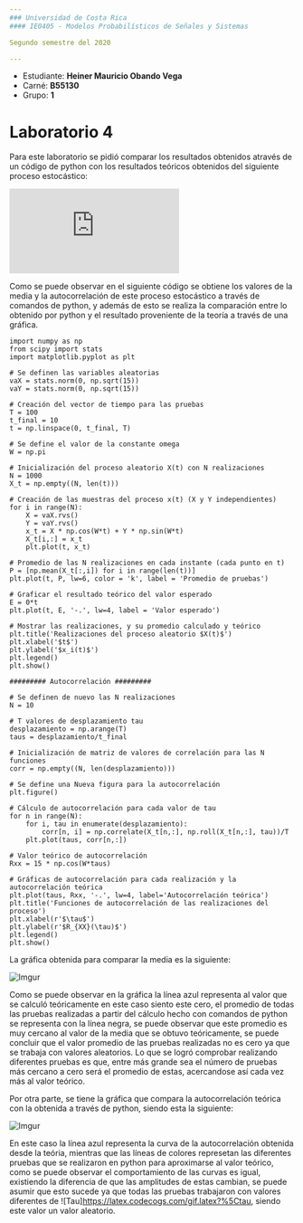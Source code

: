 ```yaml
---
### Universidad de Costa Rica
#### IE0405 - Modelos Probabilísticos de Señales y Sistemas

Segundo semestre del 2020

---
```


* Estudiante: **Heiner Mauricio Obando Vega**
* Carné: **B55130**
* Grupo: **1**

# Laboratorio 4 

Para este laboratorio se pidió comparar los resultados obtenidos através de un código de python con los resultados teóricos obtenidos del siguiente proceso estocástico:

![proceso](https://latex.codecogs.com/gif.latex?W%28t%29%20%3D%20Xcos%28%5Comega_0t%29%20&plus;%20Ysin%28%5Comega_0t%29)

Como se puede observar en el siguiente código se obtiene los valores de la media y la autocorrelación de este proceso estocástico a través de comandos de python, y además de esto se realiza la comparación entre lo obtenido por python y el resultado proveniente de la teoría a través de una gráfica.

```
import numpy as np
from scipy import stats
import matplotlib.pyplot as plt

# Se definen las variables aleatorias
vaX = stats.norm(0, np.sqrt(15)) 
vaY = stats.norm(0, np.sqrt(15))

# Creación del vector de tiempo para las pruebas
T = 100			
t_final = 10	
t = np.linspace(0, t_final, T)

# Se define el valor de la constante omega
W = np.pi 

# Inicialización del proceso aleatorio X(t) con N realizaciones
N = 1000
X_t = np.empty((N, len(t)))

# Creación de las muestras del proceso x(t) (X y Y independientes)
for i in range(N):
	X = vaX.rvs()
	Y = vaY.rvs()
	x_t = X * np.cos(W*t) + Y * np.sin(W*t)
	X_t[i,:] = x_t
	plt.plot(t, x_t) 

# Promedio de las N realizaciones en cada instante (cada punto en t)   
P = [np.mean(X_t[:,i]) for i in range(len(t))]
plt.plot(t, P, lw=6, color = 'k', label = 'Promedio de pruebas')

# Graficar el resultado teórico del valor esperado
E = 0*t
plt.plot(t, E, '-.', lw=4, label = 'Valor esperado')

# Mostrar las realizaciones, y su promedio calculado y teórico
plt.title('Realizaciones del proceso aleatorio $X(t)$')
plt.xlabel('$t$')
plt.ylabel('$x_i(t)$')
plt.legend()
plt.show()

######### Autocorrelación #########

# Se definen de nuevo las N realizaciones
N = 10

# T valores de desplazamiento tau
desplazamiento = np.arange(T)
taus = desplazamiento/t_final

# Inicialización de matriz de valores de correlación para las N funciones
corr = np.empty((N, len(desplazamiento)))

# Se define una Nueva figura para la autocorrelación
plt.figure()

# Cálculo de autocorrelación para cada valor de tau
for n in range(N):
	for i, tau in enumerate(desplazamiento):
		corr[n, i] = np.correlate(X_t[n,:], np.roll(X_t[n,:], tau))/T
	plt.plot(taus, corr[n,:])

# Valor teórico de autocorrelación
Rxx = 15 * np.cos(W*taus)

# Gráficas de autocorrelación para cada realización y la autocorrelación teórica
plt.plot(taus, Rxx, '-.', lw=4, label='Autocorrelación teórica')
plt.title('Funciones de autocorrelación de las realizaciones del proceso')
plt.xlabel(r'$\tau$')
plt.ylabel(r'$R_{XX}(\tau)$')
plt.legend()
plt.show()
```

La gráfica obtenida para comparar la media es la siguiente:

![Imgur](https://i.imgur.com/BejJgvI.png)

Como se puede observar en la gráfica la línea azul representa al valor que se calculó teóricamente en este caso siento este cero, el promedio de todas las pruebas realizadas a partir del cálculo hecho con comandos de python se representa con la línea negra, se puede observar que este promedio es muy cercano al valor de la media que se obtuvo teóricamente, se puede concluir que el valor promedio de las pruebas realizadas no es cero ya que se trabaja con valores aleatorios. Lo que se logró comprobar realizando diferentes pruebas es que, entre más grande sea el número de pruebas más cercano a cero será el promedio de estas, acercandose así cada vez más al valor teórico.

Por otra parte, se tiene la gráfica que compara la autocorrelación teórica con la obtenida a través de python, siendo esta la siguiente:

![Imgur](https://i.imgur.com/7PY8Sm8.png)

En este caso la línea azul representa la curva de la autocorrelación obtenida desde la teória, mientras que las líneas de colores represetan las diferentes pruebas que se realizaron en python para aproximarse al valor teórico, como se puede observar el comportamiento de las curvas es igual, existiendo la diferencia de que las amplitudes de estas cambian, se puede asumir que esto sucede ya que todas las pruebas trabajaron con valores diferentes de ![Tau]https://latex.codecogs.com/gif.latex?%5Ctau, siendo este valor un valor aleatorio.
